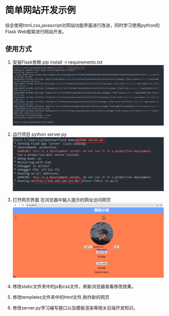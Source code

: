 # 简单网站开发示例

综合使用html,css,javascript对网站功能界面进行改进，同时学习使用python的Flask Web框架进行网站开发。

## 使用方式

1. 安装Flask依赖
   pip install -r requirements.txt
   ![alt 安装依赖](./static/img/img1.png)

2. 运行项目
   python server.py
   ![alt 运行项目](./static/img/img2.png)

3. 打开网页界面
   在浏览器中输入提示的网址访问网页
   ![alt 网页界面](./static/img/img3.png)

4. 修改static文件夹中的js和css文件，刷新浏览器查看修改效果。

5. 修改templates文件夹中的html文件,制作新的网页

6. 修改server.py学习编写接口以及模板渲染等相关后端开发知识。
